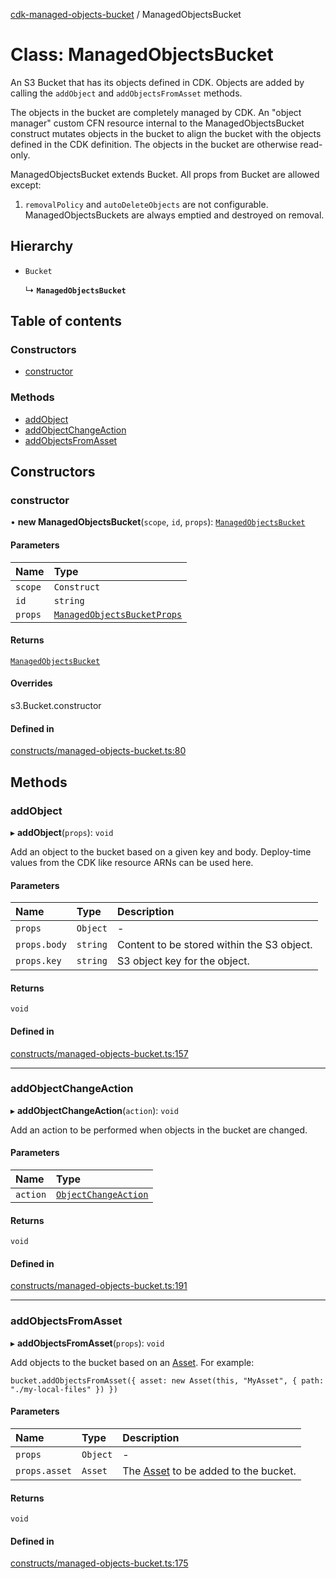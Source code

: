 [cdk-managed-objects-bucket](../index.md) / ManagedObjectsBucket

# Class: ManagedObjectsBucket

An S3 Bucket that has its objects defined in CDK. Objects are added by calling the
`addObject` and `addObjectsFromAsset` methods.

The objects in the bucket are completely managed by CDK. An "object manager" custom CFN
resource internal to the ManagedObjectsBucket construct mutates objects in the bucket
to align the bucket with the objects defined in the CDK definition. The objects in the
bucket are otherwise read-only.

ManagedObjectsBucket extends Bucket. All props from Bucket are allowed except:

1. `removalPolicy` and `autoDeleteObjects` are not configurable. ManagedObjectsBuckets are
always emptied and destroyed on removal.

## Hierarchy

- `Bucket`

  ↳ **`ManagedObjectsBucket`**

## Table of contents

### Constructors

- [constructor](ManagedObjectsBucket.md#constructor)

### Methods

- [addObject](ManagedObjectsBucket.md#addobject)
- [addObjectChangeAction](ManagedObjectsBucket.md#addobjectchangeaction)
- [addObjectsFromAsset](ManagedObjectsBucket.md#addobjectsfromasset)

## Constructors

### constructor

• **new ManagedObjectsBucket**(`scope`, `id`, `props`): [`ManagedObjectsBucket`](ManagedObjectsBucket.md)

#### Parameters

| Name | Type |
| :------ | :------ |
| `scope` | `Construct` |
| `id` | `string` |
| `props` | [`ManagedObjectsBucketProps`](../index.md#managedobjectsbucketprops) |

#### Returns

[`ManagedObjectsBucket`](ManagedObjectsBucket.md)

#### Overrides

s3.Bucket.constructor

#### Defined in

[constructs/managed-objects-bucket.ts:80](https://github.com/paulbarmstrong/cdk-managed-objects-bucket/blob/main/lib/constructs/managed-objects-bucket.ts#L80)

## Methods

### addObject

▸ **addObject**(`props`): `void`

Add an object to the bucket based on a given key and body. Deploy-time values from the CDK
like resource ARNs can be used here.

#### Parameters

| Name | Type | Description |
| :------ | :------ | :------ |
| `props` | `Object` | - |
| `props.body` | `string` | Content to be stored within the S3 object. |
| `props.key` | `string` | S3 object key for the object. |

#### Returns

`void`

#### Defined in

[constructs/managed-objects-bucket.ts:157](https://github.com/paulbarmstrong/cdk-managed-objects-bucket/blob/main/lib/constructs/managed-objects-bucket.ts#L157)

___

### addObjectChangeAction

▸ **addObjectChangeAction**(`action`): `void`

Add an action to be performed when objects in the bucket are changed.

#### Parameters

| Name | Type |
| :------ | :------ |
| `action` | [`ObjectChangeAction`](ObjectChangeAction.md) |

#### Returns

`void`

#### Defined in

[constructs/managed-objects-bucket.ts:191](https://github.com/paulbarmstrong/cdk-managed-objects-bucket/blob/main/lib/constructs/managed-objects-bucket.ts#L191)

___

### addObjectsFromAsset

▸ **addObjectsFromAsset**(`props`): `void`

Add objects to the bucket based on an [Asset](
https://docs.aws.amazon.com/cdk/api/v2/docs/aws-cdk-lib.aws_s3_assets-readme.html).
For example:

`bucket.addObjectsFromAsset({ asset: new Asset(this, "MyAsset", { path: "./my-local-files" }) })`

#### Parameters

| Name | Type | Description |
| :------ | :------ | :------ |
| `props` | `Object` | - |
| `props.asset` | `Asset` | The [Asset](https://docs.aws.amazon.com/cdk/api/v2/docs/aws-cdk-lib.aws_s3_assets-readme.html ) to be added to the bucket. |

#### Returns

`void`

#### Defined in

[constructs/managed-objects-bucket.ts:175](https://github.com/paulbarmstrong/cdk-managed-objects-bucket/blob/main/lib/constructs/managed-objects-bucket.ts#L175)
